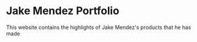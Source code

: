 # Jake Mendez Portfolio #

This website contains the highlights of Jake Mendez's products that he has made

